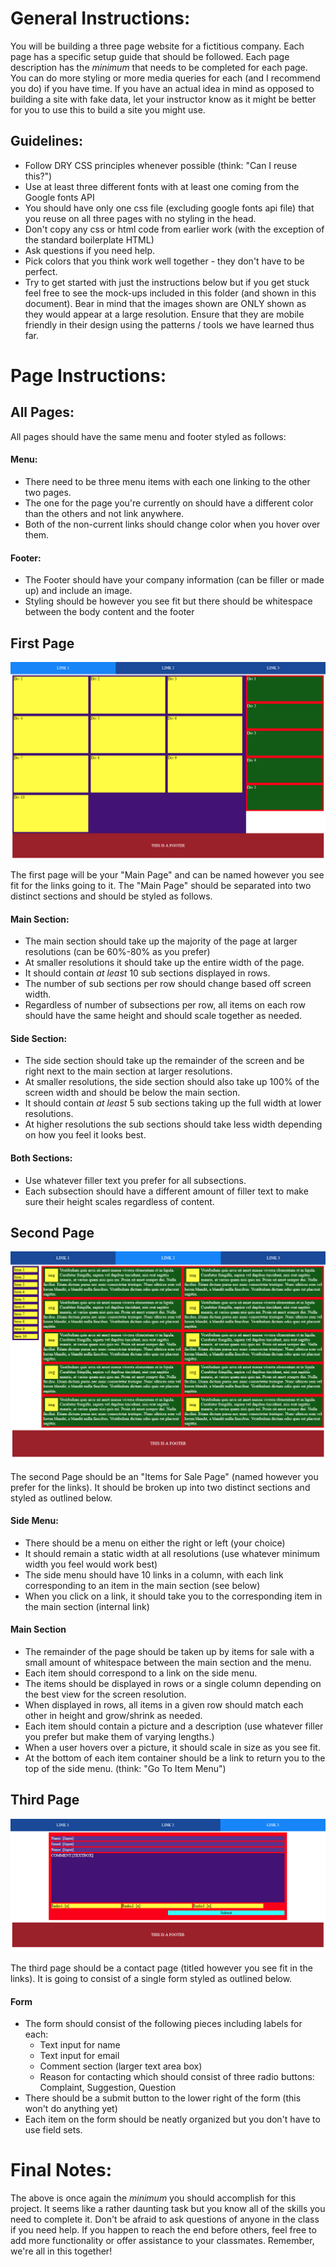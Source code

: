# General Instructions:

You will be building a three page website for a fictitious company.
Each page has a specific setup guide that should be followed. Each page description
has the _minimum_ that needs to be completed for each page. You can do more styling
or more media queries for each (and I recommend you do) if you have time. If you have an actual idea in mind as opposed to building a site with fake data, let your instructor know as it might be better for you to use this to build a site you might use.

## Guidelines:

- Follow DRY CSS principles whenever possible (think: "Can I reuse this?")
- Use at least three different fonts with at least one coming from the Google fonts API
- You should have only one css file (excluding google fonts api file) that you reuse on all three pages with no styling in the head.
- Don't copy any css or html code from earlier work (with the exception of the standard boilerplate HTML)
- Ask questions if you need help.
- Pick colors that you think work well together - they don't have to be perfect.
- Try to get started with just the instructions below but if you get stuck feel free to see the mock-ups included in this folder (and shown in this document). Bear in mind that the images shown are ONLY shown as they would appear at a large resolution. Ensure that they are mobile friendly in their design using the patterns / tools we have learned thus far.

# Page Instructions:

## All Pages:

All pages should have the same menu and footer styled as follows:

#### Menu:

- There need to be three menu items with each one linking to the other two pages.
- The one for the page you're currently on should have a different color than the others and not link anywhere.
- Both of the non-current links should change color when you hover over them.

#### Footer:

- The Footer should have your company information (can be filler or made up) and include an image.
- Styling should be however you see fit but there should be whitespace between the body content and the footer

## First Page

![mainPageLarge.PNG](mainPageLargeScreen.PNG)

The first page will be your "Main Page" and can be named however you see fit for the links going to it.
The "Main Page" should be separated into two distinct sections and should be styled as follows.

#### Main Section:

- The main section should take up the majority of the page at larger resolutions (can be 60%-80% as you prefer)
- At smaller resolutions it should take up the entire width of the page.
- It should contain _at least_ 10 sub sections displayed in rows.
- The number of sub sections per row should change based off screen width.
- Regardless of number of subsections per row, all items on each row should have the same height and should scale together as needed.

#### Side Section:

- The side section should take up the remainder of the screen and be right next to the main section at larger resolutions.
- At smaller resolutions, the side section should also take up 100% of the screen width and should be below the main section.
- It should contain _at least_ 5 sub sections taking up the full width at lower resolutions.
- At higher resolutions the sub sections should take less width depending on how you feel it looks best.

#### Both Sections:

- Use whatever filler text you prefer for all subsections.
- Each subsection should have a different amount of filler text to make sure their height scales regardless of content.

## Second Page

![forSalePageLargeScreen.PNG](forSalePageLargeScreen.PNG)

The second Page should be an "Items for Sale Page" (named however you prefer for the links). It should be broken up
into two distinct sections and styled as outlined below.

#### Side Menu:

- There should be a menu on either the right or left (your choice)
- It should remain a static width at all resolutions (use whatever minimum width you feel would work best)
- The side menu should have 10 links in a column, with each link corresponding to an item in the main section (see below)
- When you click on a link, it should take you to the corresponding item in the main section (internal link)

#### Main Section

- The remainder of the page should be taken up by items for sale with a small amount of whitespace between the main section and the menu.
- Each item should correspond to a link on the side menu.
- The items should be displayed in rows or a single column depending on the best view for the screen resolution.
- When displayed in rows, all items in a given row should match each other in height and grow/shrink as needed.
- Each item should contain a picture and a description (use whatever filler you prefer but make them of varying lengths.)
- When a user hovers over a picture, it should scale in size as you see fit.
- At the bottom of each item container should be a link to return you to the top of the side menu. (think: "Go To Item Menu")

## Third Page

![contactUs.PNG](contactUs.PNG)

The third page should be a contact page (titled however you see fit in the links). It is going to consist of a single
form styled as outlined below.

#### Form

- The form should consist of the following pieces including labels for each:
  - Text input for name
  - Text input for email
  - Comment section (larger text area box)
  - Reason for contacting which should consist of three radio buttons: Complaint, Suggestion, Question
- There should be a submit button to the lower right of the form (this won't do anything yet)
- Each item on the form should be neatly organized but you don't have to use field sets.

# Final Notes:

The above is once again the _minimum_ you should accomplish for this project. It seems like a rather daunting task
but you know all of the skills you need to complete it. Don't be afraid to ask questions of anyone in the class if you need help.
If you happen to reach the end before others, feel free to add more functionality or offer assistance to your classmates.
Remember, we're all in this together!
